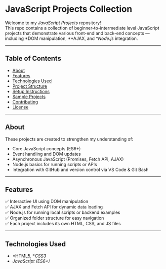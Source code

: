 #  JavaScript Projects Collection

Welcome to my *JavaScript Projects* repository!  
This repo contains a collection of beginner-to-intermediate level JavaScript projects that demonstrate various front-end and back-end concepts — including *DOM manipulation, **AJAX, and **Node.js* integration.

---

##  Table of Contents
- [About](#about)
- [Features](#features)
- [Technologies Used](#technologies-used)
- [Project Structure](#project-structure)
- [Setup Instructions](#setup-instructions)
- [Sample Projects](#sample-projects)
- [Contributing](#contributing)
- [License](#license)

---

## About

These projects are created to strengthen my understanding of:
- Core JavaScript concepts (ES6+)
- Event handling and DOM updates
- Asynchronous JavaScript (Promises, Fetch API, AJAX)
- Node.js basics for running scripts or APIs
- Integration with GitHub and version control via VS Code & Git Bash

---

##  Features
✅ Interactive UI using DOM manipulation  
✅ AJAX and Fetch API for dynamic data loading  
✅ Node.js for running local scripts or backend examples  
✅ Organized folder structure for easy navigation  
✅ Each project includes its own HTML, CSS, and JS files  

---

##  Technologies Used
- *HTML5, **CSS3*
- *JavaScript (ES6+)*
